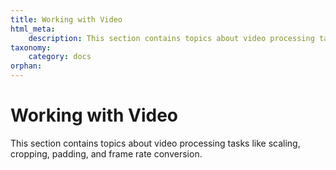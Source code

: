 ```yaml
---
title: Working with Video
html_meta:
    description: This section contains topics about video processing tasks like scaling, cropping, padding, and frame rate conversion.
taxonomy:
    category: docs
orphan:
---
```


# Working with Video

This section contains topics about video processing tasks like scaling, cropping, padding, and frame rate conversion.


